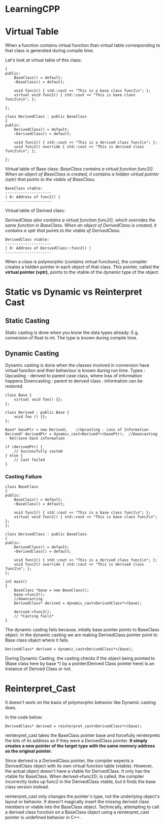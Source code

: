 # LearningCPP

# Virtual Table
When a function contains virtual function than virtual table corresponding to that class is generated during compile time.

Let's look at virtual table of this class:

```class BaseClass
{
public:
	BaseClass() = default;
	~BaseClass() = default;

	void func1() { std::cout << "This is a base class func1\n"; };
	virtual void func2() { std::cout << "This is base class func2\n\n"; };

};

class DerivedClass : public BaseClass
{
public:
	DerivedClass() = default;
	~DerivedClass() = default;

	void func1() { std::cout << "This is a derived class func1\n"; };
	void func2() override { std::cout << "This is derived class func2\n\n"; };

};
```

Virtual table of Base class:
*BaseClass contains a virtual function func2().
When an object of BaseClass is created, it contains a hidden virtual pointer (vptr) that points to the vtable of BaseClass.*
```
BaseClass vtable:
---------------------
| 0: Address of func2() |
---------------------
```
Virtual table of Derived class:

*DerivedClass also contains a virtual function func2(), which overrides the same function in BaseClass. When an object of DerivedClass is created, it contains a vptr that points to the vtable of DerivedClass.*
```
DerivedClass vtable:
---------------------
| 0: Address of DerivedClass::func2() |
---------------------
```

When a class is polymorphic (contains virtual functions), the compiler creates a hidden pointer in each object of that class. This pointer, called the **virtual pointer (vptr)**, points to the vtable of the dynamic type of the object.

# Static vs Dynamic vs Reinterpret Cast

## Static Casting
Static casting is done when you know the data types already:
E.g. conversion of float to int. The type is known during compile time.

## Dynamic Casting
Dynamic casting is done when the classes involved in conversion have virtual function and their behaviour is known during run time.
Types : Upcasting - derived to parent case class, where loss of information happens
Downcasting : parent to derived class : information can be restored.

```
class Base {
    virtual void foo() {};
};

class Derived : public Base {
    void foo () {};
};

Base* basePtr = new Derived;	//Upcasting - Loss of Information
Derived* derivedPtr = dynamic_cast<Derived*>(basePtr);	//Downcasting - Retrieve back information

if (derivedPtr) {
    // Successfully casted
} else {
    // Cast failed
}
```

### Casting Failure

```
class BaseClass
{
public:
	BaseClass() = default;
	~BaseClass() = default;

	void func1() { std::cout << "This is a base class func1\n"; };
	virtual void func2() { std::cout << "This is base class func2\n"; };
};

class DerivedClass : public BaseClass
{
public:
	DerivedClass() = default;
	~DerivedClass() = default;

	void func1() { std::cout << "This is a derived class func1\n"; };
	void func2() override { std::cout << "This is derived class func2\n"; };
};

int main()
{
	BaseClass *base = new BaseClass();
	base->func2();
	//downcasting
	DerivedClass* derived = dynamic_cast<DerivedClass*>(base); 

	derived->func2();
	// *Casting fails*
}
```

The dynamic casting fails because, intially base pointer points to BaseClass object.
In the dynamic casting we are making DerivedClass pointer point to Base class object where it fails.

```
DerivedClass* derived = dynamic_cast<DerivedClass*>(base);
```
During Dynamic Casting, the casting checks if the object being pointed to (Base class here by base *) by a pointer(Derived Class pointer here) is an instance of Derived Class or not.


# Reinterpret_Cast
It doesn't work on the basis of polymorphic behavior like Dynamic casting does.

In the code below:
```
DerivedClass* derived = reinterpret_cast<DerivedClass*>(base);
```
reinterpret_cast takes the BaseClass pointer base and forcefully reinterprets the bits of its address as if they were a DerivedClass pointer.
**It simply creates a new pointer of the target type with the same memory address as the original pointer.**

Since derived is a DerivedClass pointer, the compiler expects a DerivedClass object with its own virtual function table (vtable).
However, the actual object doesn't have a vtable for DerivedClass. It only has the vtable for BaseClass.
When derived->func2(); is called, the compiler incorrectly looks up func2 in the DerivedClass vtable, but it finds the base class version instead.  

reinterpret_cast only changes the pointer's type, not the underlying object's layout or behavior.
It doesn't magically insert the missing derived class members or vtable into the BaseClass object.
Technically, attempting to call a derived class function on a BaseClass object using a reinterpret_cast pointer is undefined behavior in C++.



